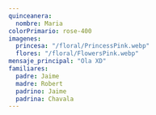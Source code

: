 ```yaml
---
quinceanera:
  nombre: Maria
colorPrimario: rose-400
imagenes:
  princesa: "/floral/PrincessPink.webp"
  flores: "/floral/FlowersPink.webp"
mensaje_principal: "Ola XD"
familiares:
  padre: Jaime
  madre: Robert
  padrino: Jaime
  padrina: Chavala
---
```

